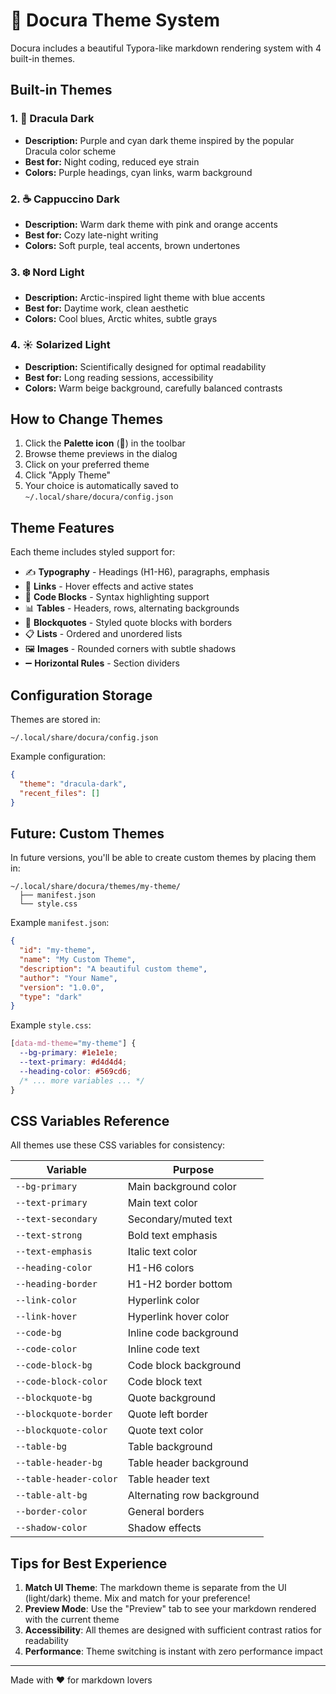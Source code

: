 # 🎨 Docura Theme System

Docura includes a beautiful Typora-like markdown rendering system with 4 built-in themes.

## Built-in Themes

### 1. 🦇 Dracula Dark
- **Description:** Purple and cyan dark theme inspired by the popular Dracula color scheme
- **Best for:** Night coding, reduced eye strain
- **Colors:** Purple headings, cyan links, warm background

### 2. ☕ Cappuccino Dark  
- **Description:** Warm dark theme with pink and orange accents
- **Best for:** Cozy late-night writing
- **Colors:** Soft purple, teal accents, brown undertones

### 3. ❄️ Nord Light
- **Description:** Arctic-inspired light theme with blue accents
- **Best for:** Daytime work, clean aesthetic
- **Colors:** Cool blues, Arctic whites, subtle grays

### 4. ☀️ Solarized Light
- **Description:** Scientifically designed for optimal readability
- **Best for:** Long reading sessions, accessibility
- **Colors:** Warm beige background, carefully balanced contrasts

## How to Change Themes

1. Click the **Palette icon** (🎨) in the toolbar
2. Browse theme previews in the dialog
3. Click on your preferred theme
4. Click "Apply Theme"
5. Your choice is automatically saved to `~/.local/share/docura/config.json`

## Theme Features

Each theme includes styled support for:

- ✍️ **Typography** - Headings (H1-H6), paragraphs, emphasis
- 🔗 **Links** - Hover effects and active states
- 📝 **Code Blocks** - Syntax highlighting support
- 📊 **Tables** - Headers, rows, alternating backgrounds
- 💬 **Blockquotes** - Styled quote blocks with borders
- 📋 **Lists** - Ordered and unordered lists
- 🖼️ **Images** - Rounded corners with subtle shadows
- ➖ **Horizontal Rules** - Section dividers

## Configuration Storage

Themes are stored in:
```
~/.local/share/docura/config.json
```

Example configuration:
```json
{
  "theme": "dracula-dark",
  "recent_files": []
}
```

## Future: Custom Themes

In future versions, you'll be able to create custom themes by placing them in:
```
~/.local/share/docura/themes/my-theme/
  ├── manifest.json
  └── style.css
```

Example `manifest.json`:
```json
{
  "id": "my-theme",
  "name": "My Custom Theme",
  "description": "A beautiful custom theme",
  "author": "Your Name",
  "version": "1.0.0",
  "type": "dark"
}
```

Example `style.css`:
```css
[data-md-theme="my-theme"] {
  --bg-primary: #1e1e1e;
  --text-primary: #d4d4d4;
  --heading-color: #569cd6;
  /* ... more variables ... */
}
```

## CSS Variables Reference

All themes use these CSS variables for consistency:

| Variable | Purpose |
|----------|---------|
| `--bg-primary` | Main background color |
| `--text-primary` | Main text color |
| `--text-secondary` | Secondary/muted text |
| `--text-strong` | Bold text emphasis |
| `--text-emphasis` | Italic text color |
| `--heading-color` | H1-H6 colors |
| `--heading-border` | H1-H2 border bottom |
| `--link-color` | Hyperlink color |
| `--link-hover` | Hyperlink hover color |
| `--code-bg` | Inline code background |
| `--code-color` | Inline code text |
| `--code-block-bg` | Code block background |
| `--code-block-color` | Code block text |
| `--blockquote-bg` | Quote background |
| `--blockquote-border` | Quote left border |
| `--blockquote-color` | Quote text color |
| `--table-bg` | Table background |
| `--table-header-bg` | Table header background |
| `--table-header-color` | Table header text |
| `--table-alt-bg` | Alternating row background |
| `--border-color` | General borders |
| `--shadow-color` | Shadow effects |

## Tips for Best Experience

1. **Match UI Theme**: The markdown theme is separate from the UI (light/dark) theme. Mix and match for your preference!
2. **Preview Mode**: Use the "Preview" tab to see your markdown rendered with the current theme
3. **Accessibility**: All themes are designed with sufficient contrast ratios for readability
4. **Performance**: Theme switching is instant with zero performance impact

---

Made with ❤️ for markdown lovers

